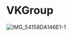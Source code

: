 # VKGroup

![IMG_54158DA146E1-1](https://user-images.githubusercontent.com/78022759/178922042-a389ef5b-884f-4dc9-bf5a-fb89f47a0863.jpeg)
